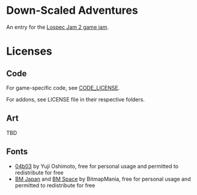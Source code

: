 # Down-Scaled Adventures

An entry for the [Lospec Jam 2 game jam](https://itch.io/jam/lospec-jam-2).

# Licenses

## Code

For game-specific code, see [CODE_LICENSE](CODE_LICENSE).

For addons, see LICENSE file in their respective folders.

## Art

TBD

## Fonts

- [04b03](http://www.dsg4.com/04/extra/bitmap/index.html) by Yuji Oshimoto, free for personal usage and permitted to redistribute for free
- [BM Japan](https://www.dafont.com/bm-japan.font) and [BM Space](https://www.dafont.com/bm-space.font) by BitmapMania, free for personal usage and permitted to redistribute for free

